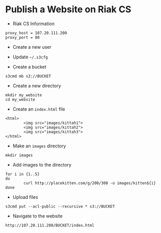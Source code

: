 # Publish a Website on Riak CS

* Riak CS Information

```
proxy_host = 107.20.111.200
proxy_port = 80
```

* Create a new user

* Update `~/.s3cfg`

* Create a bucket

```
s3cmd mb s3://BUCKET
```

* Create a new directory

```
mkdir my_website
cd my_website
```

* Create an `index.html` file

```
<html>
        <img src="images/kittah1">
        <img src="images/kittah2">
        <img src="images/kittah3">
</html>
```

* Make an `images` directory

```
mkdir images
```

* Add images to the directory

```
for i in {1..5}
do
        curl http://placekitten.com/g/200/300 -o images/kitten${i}
done
```

* Upload files

```
s3cmd put --acl-public --recursive * s3://BUCKET
```

* Navigate to the website

```
http://107.20.111.200/BUCKET/index.html
```
